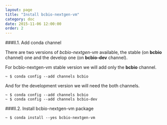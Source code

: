 ```yaml
---
layout: page
title: "Install bcbio-nextgen-vm"
category: doc
date: 2015-11-06 12:00:00
order: 2
---
```


###II.1. Add conda channel

There are two versions of *bcbio-nextgen-vm* available, the stable (on **bcbio** channel) one and the develop one (on **bcbio-dev** channel). 

For bcbio-nextgen-vm stable version we will add only the **bcbio** channel.

```
~ $ conda config --add channels bcbio
```

And for the development version we will need the both channels.

```
~ $ conda config --add channels bcbio
~ $ conda config --add channels bcbio-dev
```

###II.2. Install bcbio-nextgen-vm package

```
~ $ conda install --yes bcbio-nextgen-vm
```